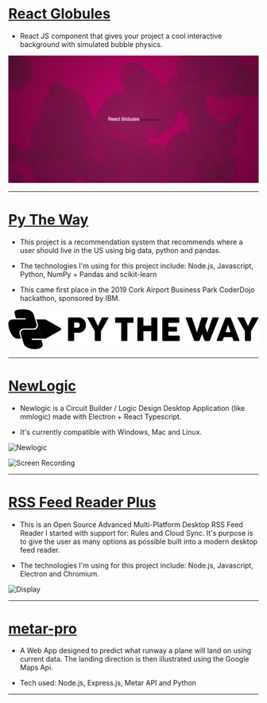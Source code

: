 # [React Globules](https://github.com/ericm/react-globules)

- React JS component that gives your project a cool interactive background with simulated bubble physics.

![Globules](https://raw.githubusercontent.com/ericm/react-globules/master/scr.png)

* * *

# [Py The Way](https://github.com/py-the-way/py-the-way)

- This project is a recommendation system that recommends where a user should live in the US using big data, python and pandas.

- The technologies I'm using for this project include: Node.js, Javascript, Python, NumPy + Pandas and scikit-learn

- This came first place in the 2019 Cork Airport Business Park CoderDojo hackathon, sponsored by IBM.

![Py The Way](https://raw.githubusercontent.com/py-the-way/py-the-way/master/logo.png "Py The Way")

* * *

# [NewLogic](https://github.com/ericm/newlogic)

- Newlogic is a Circuit Builder / Logic Design Desktop Application (like mmlogic) made with Electron + React Typescript. 

- It's currently compatible with Windows, Mac and Linux.


![Newlogic](https://raw.githubusercontent.com/ericm/newlogic/master/assets/logo.png "Newlogic Logo")

![Screen Recording](https://raw.githubusercontent.com/ericm/newlogic/master/assets/screenshot_ui.gif "Newlogic Use Case")

* * *

# [RSS Feed Reader Plus](https://github.com/ericm/RSS-Feed-Reader-Plus)

- This is an Open Source Advanced Multi-Platform Desktop RSS Feed Reader I started with support for: Rules and Cloud Sync. It's purpose is to give the user as many options as possible built into a modern desktop feed reader.

- The technologies I'm using for this project include: Node.js, Javascript, Electron and Chromium.

![Display](https://cdn.dribbble.com/users/2543897/screenshots/5167415/dribble1_4x.png "Showcase")

* * *


# [metar-pro](https://github.com/ericm/metar-pro)

- A Web App designed to predict what runway a plane will land on using current data. The landing direction is then illustrated using the Google Maps Api. 

- Tech used: Node.js, Express.js, Metar API and Python

* * *
